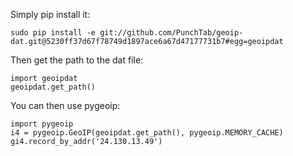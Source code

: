 Simply pip install it:

    sudo pip install -e git://github.com/PunchTab/geoip-dat.git@5230ff37d67f78749d1897ace6a67d47177731b7#egg=geoipdat

Then get the path to the dat file:

    import geoipdat
    geoipdat.get_path()

You can then use pygeoip:

    import pygeoip
    i4 = pygeoip.GeoIP(geoipdat.get_path(), pygeoip.MEMORY_CACHE)
    gi4.record_by_addr('24.130.13.49')
